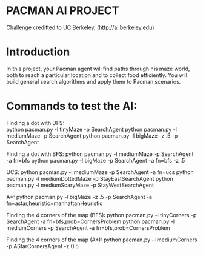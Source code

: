 # PACMAN AI PROJECT

Challenge creditted to UC Berkeley, (http://ai.berkeley.edu)

# Introduction

In this project, your Pacman agent will find paths through his maze world, both to reach a
particular location and to collect food efficiently. You will build general search algorithms and
apply them to Pacman scenarios.

# Commands to test the AI:

Finding a dot with DFS: <br/>
  python pacman.py -l tinyMaze -p SearchAgent
  python pacman.py -l mediumMaze -p SearchAgent
  python pacman.py -l bigMaze -z .5 -p SearchAgent
  
Finding a dot with BFS:
  python pacman.py -l mediumMaze -p SearchAgent -a fn=bfs
  python pacman.py -l bigMaze -p SearchAgent -a fn=bfs -z .5

UCS:
  python pacman.py -l mediumMaze -p SearchAgent -a fn=ucs
  python pacman.py -l mediumDottedMaze -p StayEastSearchAgent
  python pacman.py -l mediumScaryMaze -p StayWestSearchAgent
  
A*:
  python pacman.py -l bigMaze -z .5 -p SearchAgent -a fn=astar,heuristic=manhattanHeuristic
  
Finding the 4 corners of the map (BFS):
  python pacman.py -l tinyCorners -p SearchAgent -a fn=bfs,prob=CornersProblem
  python pacman.py -l mediumCorners -p SearchAgent -a fn=bfs,prob=CornersProblem
 
Finding the 4 corners of the map (A*):
  python pacman.py -l mediumCorners -p AStarCornersAgent -z 0.5
